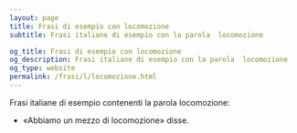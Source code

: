 ```yaml
---
layout: page
title: Frasi di esempio con locomozione 
subtitle: Frasi italiane di esempio con la parola  locomozione

og_title: Frasi di esempio con locomozione 
og_description: Frasi italiane di esempio con la parola  locomozione
og_type: website
permalink: /frasi/l/locomozione.html
---
```


Frasi italiane di esempio contenenti la parola locomozione:


- «Abbiamo un mezzo di locomozione» disse.
